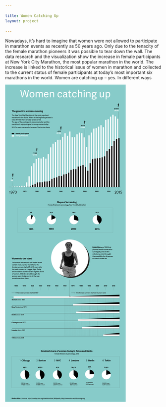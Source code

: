 ```yaml
---

title: Women Catching Up
layout: project

---
```


Nowadays, it’s hard to imagine that women were not allowed to participate in marathon events as recently as 50 years ago. Only due to the tenacity of the female marathon pioneers it was possible to tear down the wall. The data research and the visualization show the increase in female participants at New York City Marathon, the most popular marathon in the world. The increase is linked to the historical issue of women in marathon and collected to the current status of female participants at today’s most important six marathons in the world. Women are catching up – yes. In different ways

![](Women_Catching_Up_finish.png)
